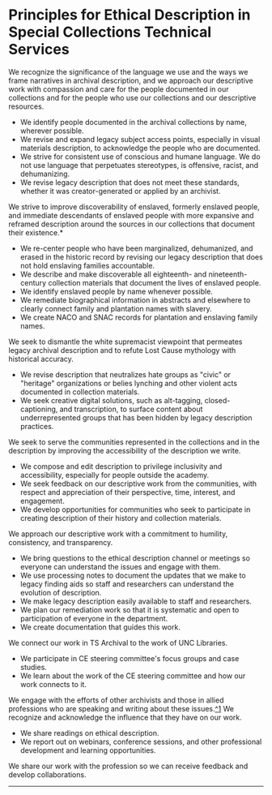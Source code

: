 # Principles for Ethical Description in Special Collections Technical Services 

We recognize the significance of the language we use and the ways we frame narratives in archival description, and we approach our descriptive work with compassion and care for the people documented in our collections and for the people who use our collections and our descriptive resources. 

- We identify people documented in the archival collections by name, wherever possible. 
- We revise and expand legacy subject access points, especially in visual materials description, to acknowledge the people who are documented. 
- We strive for consistent use of conscious and humane language. We do not use language that perpetuates stereotypes, is offensive, racist, and dehumanizing. 
- We revise legacy description that does not meet these standards, whether it was creator-generated or applied by an archivist.  

We strive to improve discoverability of enslaved, formerly enslaved people, and immediate descendants of enslaved people with more expansive and reframed description around the sources in our collections that document their existence.*

- We re-center people who have been marginalized, dehumanized, and erased in the historic record by revising our legacy description that does not hold enslaving families accountable.  
- We describe and make discoverable all eighteenth- and nineteenth-century collection materials that document the lives of enslaved people.  
- We identify enslaved people by name whenever possible. 
- We remediate biographical information in abstracts and elsewhere to clearly connect family and plantation names with slavery. 
- We create NACO and SNAC records for plantation and enslaving family names. 

We seek to dismantle the white supremacist viewpoint that permeates legacy archival description and to refute Lost Cause mythology with historical accuracy.  

- We revise description that neutralizes hate groups as "civic" or "heritage" organizations or belies lynching and other violent acts documented in collection materials. 
- We seek creative digital solutions, such as alt-tagging, closed-captioning, and transcription, to surface content about underrepresented groups that has been hidden by legacy description practices. 

We seek to serve the communities represented in the collections and in the description by improving the accessibility of the description we write.  

- We compose and edit description to privilege inclusivity and accessibility, especially for people outside the academy.  
- We seek feedback on our descriptive work from the communities, with respect and appreciation of their perspective, time, interest, and engagement. 
- We develop opportunities for communities who seek to participate in creating description of their history and collection materials.  

We approach our descriptive work with a commitment to humility, consistency, and transparency.  

- We bring questions to the ethical description channel or meetings so everyone can understand the issues and engage with them. 
- We use processing notes to document the updates that we make to legacy finding aids so staff and researchers can understand the evolution of description. 
- We make legacy description easily available to staff and researchers. 
- We plan our remediation work so that it is systematic and open to participation of everyone in the department.  
- We create documentation that guides this work. 

We connect our work in TS Archival to the work of UNC Libraries.  

- We participate in CE steering committee's focus groups and case studies. 
- We learn about the work of the CE steering committee and how our work connects to it. 

We engage with the efforts of other archivists and those in allied professions who are speaking and writing about these issues.[^1](https://github.com/UNC-Libraries/TS-Archival-Procedures-Manual/blob/master/Descriptive%20Elements.md#endnotes) We recognize and acknowledge the influence that they have on our work.  

- We share readings on ethical description. 
- We report out on webinars, conference sessions, and other professional development and learning opportunities.  

We share our work with the profession so we can receive feedback and develop collaborations.  

***

